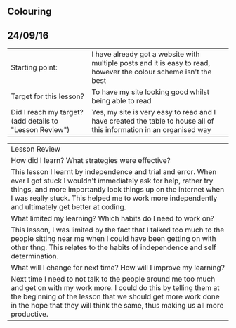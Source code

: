 
## Colouring

## 24/09/16

<table>
  <tr>
    <td>Starting point:</td>
    <td>I have already got a website with multiple posts and it is easy to read, however the colour scheme isn't the best</td>
  </tr>
  <tr>
    <td>Target for this lesson?</td>
    <td>To have my site looking good whilst being able to read</td>
  </tr>
  <tr>
    <td>Did I reach my target? 
(add details to "Lesson Review")</td>
    <td>Yes, my site is very easy to read and I have created the table to house all of this information in an organised way</td>
  </tr>
</table>


<table>
  <tr>
    <td>Lesson Review</td>
  </tr>
  <tr>
    <td>How did I learn? What strategies were effective? </td>
  </tr>
  <tr>
    <td>This lesson I learnt by independence and trial and error. When ever I got stuck I wouldn't immediately ask for help, rather try things, and more importantly look things up on the internet when I was really stuck. This helped me to work more independently and ultimately get better at coding.</td>
  </tr>
  <tr>
    <td>What limited my learning? Which habits do I need to work on? </td>
  </tr>
  <tr>
    <td>This lesson, I was limited by the fact that I talked too much to the people sitting near me when I could have been getting on with other thng. This relates to the habits of independence and self determination.</td>
  </tr>
  <tr>
    <td>What will I change for next time? How will I improve my learning?</td>
  </tr>
  <tr>
    <td>Next time I need to not talk to the people around me too much and get on with my work more. I could do this by telling them at the beginning of the lesson that we should get more work done in the hope that they will think the same, thus making us all more productive.</td>
  </tr>
</table>



